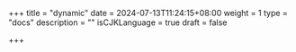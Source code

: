 +++
title = "dynamic"
date = 2024-07-13T11:24:15+08:00
weight = 1
type = "docs"
description = ""
isCJKLanguage = true
draft = false

+++


